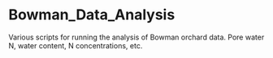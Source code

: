 # Bowman_Data_Analysis
Various scripts for running the analysis of Bowman orchard data. Pore water N, water content, N concentrations, etc.
